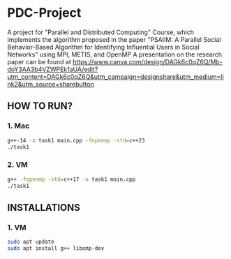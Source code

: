# PDC-Project
A project for "Parallel and Distributed Computing" Course, which implements the algorithm proposed in the paper "PSAIIM: A Parallel Social Behavior-Based Algorithm for Identifying Influential Users in Social Networks" using MPI, METIS, and OpenMP
A presentation on the research paper can be found at https://www.canva.com/design/DAGk6c0qZ6Q/Mb-doY3AA3b4VZWPEk1aUA/edit?utm_content=DAGk6c0qZ6Q&utm_campaign=designshare&utm_medium=link2&utm_source=sharebutton

## HOW TO RUN?
### 1. Mac
```sh
g++-14 -o task1 main.cpp -fopenmp -std=c++23
./task1
```
### 2. VM
```sh
g++ -fopenmp -std=c++17 -o task1 main.cpp
./task1
```

## INSTALLATIONS
### 1. VM
```sh
sudo apt update
sudo apt install g++ libomp-dev


